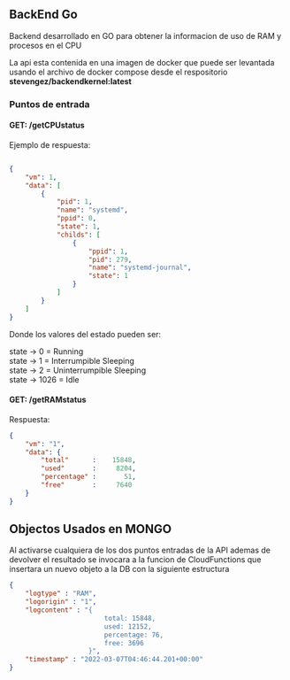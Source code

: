 ## BackEnd Go

Backend desarrollado en GO para obtener la informacion de uso de RAM y procesos en el CPU

La api esta contenida en una imagen de docker que puede ser levantada usando el archivo de docker compose desde el respositorio **stevengez/backendkernel:latest**

### Puntos de entrada

#### GET: /getCPUstatus
Ejemplo de respuesta: 
~~~json

{
    "vm": 1,
    "data": [
        {
            "pid": 1,
            "name": "systemd",
            "ppid": 0,
            "state": 1,
            "childs": [
                {
                    "ppid": 1,
                    "pid": 279,
                    "name": "systemd-journal",
                    "state": 1
                }
            ]
        }
    ]
}
~~~

Donde los valores del estado pueden ser: 

state -> 0     = Running </br>
state -> 1     = Interrumpible Sleeping </br>
state -> 2     = Uninterrumpible Sleeping </br>
state -> 1026  = Idle </br>


#### GET: /getRAMstatus
Respuesta: 
~~~json
{
    "vm": "1",
    "data": {
        "total"      :    15848,
        "used"       :     8204,
        "percentage" :       51,
        "free"       :     7640
    }
}
~~~


## Objectos Usados en MONGO

Al activarse cualquiera de los dos puntos entradas de la API ademas de devolver el resultado se invocara a la funcion de CloudFunctions que insertara un nuevo objeto a la DB con la siguiente estructura

~~~json
{
    "logtype" : "RAM",
    "logorigin" : "1",
    "logcontent" : "{
                        total: 15848,
                        used: 12152,
                        percentage: 76,
                        free: 3696
                    }",
    "timestamp" : "2022-03-07T04:46:44.201+00:00"
}
~~~


